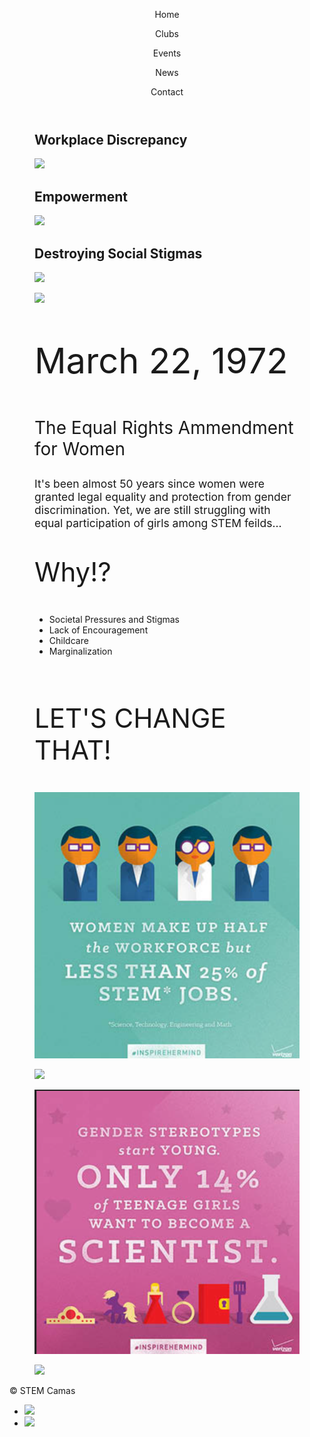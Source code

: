 <html>
<head>
  <meta charset="utf-8"/>
  <link rel="stylesheet" href="https://maxcdn.bootstrapcdn.com/bootstrap/3.3.6/css/bootstrap.min.css" integrity="sha384-1q8mTJOASx8j1Au+a5WDVnPi2lkFfwwEAa8hDDdjZlpLegxhjVME1fgjWPGmkzs7" crossorigin="anonymous">
  <link href='https://fonts.googleapis.com/css?family=Roboto:300,400,700' rel='stylesheet' type='text/css'>
  <link rel="stylesheet" type="text/css" href="main.css">
</head>
<body>
  <header class="container">
    <div class="row">
      <p class="col-sm-4">Home</p>
      <nav class="col-sm-8 text-right">
        <p>Clubs</p>
        <p>Events</p>
        <p>News</p>
        <p>Contact</p>
      </nav>
    </div>
  </header>
  <body>
  <section class="container">
    <div class="row">
      <figure class="col-sm-12">
      </figure>
    </div>  
</section><section class="container">
    <div class="row">
<figure class="col-sm-4 text-center">
        <h2 class="ex1">Workplace Discrepancy</h2>
         <img src="https://americanlibrariesmagazine.org/wp-content/uploads/2017/06/saujani-reshma.jpg">

</figure>
       <figure class="col-sm-4 text-center">
         <h2 class="ex1">Empowerment</h2>
           <img src="https://knightfoundation.org/media/uploads/media_images/Girls_Who_Code.jpg">
      </figure>
       <figure class="col-sm-4 text-center">
        <h2 class="ex1">Destroying Social Stigmas</h2>
           <img src="https://3zjc852t4swp1lmezl171oga-wpengine.netdna-ssl.com/wp-content/uploads/2017/01/H1B6857-e1484172042843.jpg">
      </figure>
  </div>
    </section>
      <section class="container">
        <div class="row">
          <figure class="col-sm-6">
            <img src="https://mir-s3-cdn-cf.behance.net/project_modules/disp/8db06921474945.56301dfc4405c.png">
          </figure>
          <figure class="col-sm-6">
            <p style="font-size:400%;">March 22, 1972</p>
            <p style="font-size:200%;">The Equal Rights Ammendment for Women</p>
            <p style="font-size:125%;">   It's been almost 50 years since women were granted legal equality and protection from gender discrimination. Yet, we are still struggling with equal participation of girls among STEM feilds...</p>
            <p style="font-size: 300%;">Why!?</p>
            <ul style="font-sze: 250%;">
              <li>Societal Pressures and Stigmas</li>
              <li>Lack of Encouragement</li>
              <li>Childcare</li>
              <li>Marginalization</li>
            </ul>
            <br>
            <p style="font-size:300%; text-center">LET'S CHANGE THAT!</p>
          </figure>
    </div>
        <section class="container">
          <div class="row">
            <figure class="col-sm-3">
                    <img src="gwcg.png">
             </figure>
             <figure class="col-sm-3">
                    <img src="https://i.pinimg.com/736x/50/70/55/50705535ce54a7405fd1ce3131bfcc94--engineering-careers-stem-careers.jpg">
             </figure>
            <figure class="col-sm-3">
                    <img src="gwca.png">
             </figure>
             <figure class="col-sm-3">
                    <img src="https://www.askideas.com/wp-content/uploads/2018/04/We-are-all-entitled-to-live-free-and-equal.-Amina-J-Mohammed.jpg">
             </figure>
          </div>
        </section>
 
  <footer class="container">
    <div class="row">
      <p class="col-sm-4">&copy; STEM Camas</p>
      <ul class="col-sm-8">
        <li class="col-sm-1">  <a href="https://www.instagram.com/girlswhocode/"><img src="https://s3.amazonaws.com/codecademy-content/projects/make-a-website/lesson-4/instagram.svg"></a> </li>
        <li class="col-sm-1"> <a href="https://sites.google.com/view/camasgirlswhocode/homeabout"><img src="https://s3.amazonaws.com/codecademy-content/projects/make-a-website/lesson-4/medium.svg"></a> </li>
      </ul>
    </div>
  </footer>
  



</body>
</html>

     




